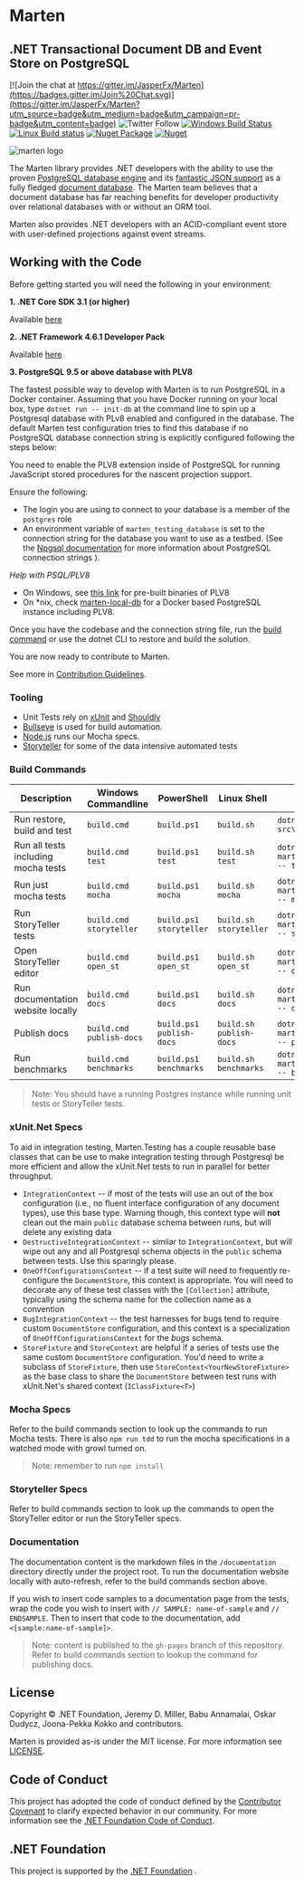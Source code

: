 # Marten 
## .NET Transactional Document DB and Event Store on PostgreSQL

[![Join the chat at https://gitter.im/JasperFx/Marten](https://badges.gitter.im/Join%20Chat.svg)](https://gitter.im/JasperFx/Marten?utm_source=badge&utm_medium=badge&utm_campaign=pr-badge&utm_content=badge)
![Twitter Follow](https://img.shields.io/twitter/follow/marten_lib?logo=Twitter&style=flat-square)
[![Windows Build Status](https://ci.appveyor.com/api/projects/status/va5br63j7sbx74cm/branch/master?svg=true)](https://ci.appveyor.com/project/jasper-ci/marten/branch/master)
[![Linux Build status](https://dev.azure.com/jasperfx-marten/marten/_apis/build/status/marten?branchName=master)](https://dev.azure.com/jasperfx-marten/marten/_build/latest?definitionId=1&branchName=master)
[![Nuget Package](https://badgen.net/nuget/v/marten)](https://www.nuget.org/packages/Marten/)
[![Nuget](https://img.shields.io/nuget/dt/marten)](https://www.nuget.org/packages/Marten/)

![marten logo](http://jasperfx.github.io/marten/content/images/banner.png)

The Marten library provides .NET developers with the ability to use the proven [PostgreSQL database engine](http://www.postgresql.org/) and its [fantastic JSON support](https://www.compose.io/articles/is-postgresql-your-next-json-database/) as a fully fledged [document database](https://en.wikipedia.org/wiki/Document-oriented_database). The Marten team believes that a document database has far reaching benefits for developer productivity over relational databases with or without an ORM tool.

Marten also provides .NET developers with an ACID-compliant event store with user-defined projections against event streams.

## Working with the Code

Before getting started you will need the following in your environment:

**1. .NET Core SDK 3.1 (or higher)**

Available [here](https://www.microsoft.com/net/download/core)

**2. .NET Framework 4.6.1 Developer Pack**

Available [here](https://dotnet.microsoft.com/download/thank-you/net461-developer-pack)

**3. PostgreSQL 9.5 or above database with PLV8**

The fastest possible way to develop with Marten is to run PostgreSQL in a Docker container. Assuming that you have
Docker running on your local box, type `dotnet run -- init-db` at the command line to spin up a Postgresql database with
PLv8 enabled and configured in the database. The default Marten test configuration tries to find this database if no
PostgreSQL database connection string is explicitly configured following the steps below:

You need to enable the PLV8 extension inside of PostgreSQL for running JavaScript stored procedures for the nascent projection support.

Ensure the following:

- The login you are using to connect to your database is a member of the `postgres` role
- An environment variable of `marten_testing_database` is set to the connection string for the database you want to use as a testbed. (See the [Npgsql documentation](http://www.npgsql.org/doc/connection-string-parameters.html) for more information about PostgreSQL connection strings ).

_Help with PSQL/PLV8_

- On Windows, see [this link](http://www.postgresonline.com/journal/archives/360-PLV8-binaries-for-PostgreSQL-9.5-windows-both-32-bit-and-64-bit.html) for pre-built binaries of PLV8
- On *nix, check [marten-local-db](https://github.com/eouw0o83hf/marten-local-db) for a Docker based PostgreSQL instance including PLV8.

Once you have the codebase and the connection string file, run the [build command](https://github.com/JasperFx/marten#build-commands) or use the dotnet CLI to restore and build the solution.

You are now ready to contribute to Marten.

See more in [Contribution Guidelines](CONTRIBUTING.md).

### Tooling

* Unit Tests rely on [xUnit](http://xunit.github.io/) and [Shouldly](https://github.com/shouldly/shouldly)
* [Bullseye](https://github.com/adamralph/bullseye) is used for build automation.
* [Node.js](https://nodejs.org/en/) runs our Mocha specs.
* [Storyteller](http://storyteller.github.io) for some of the data intensive automated tests

### Build Commands

| Description                         | Windows Commandline      | PowerShell               | Linux Shell             | DotNet CLI                                         |
| ----------------------------------- | ------------------------ | ------------------------ | ----------------------- | -------------------------------------------------- |
| Run restore, build and test         | `build.cmd`              | `build.ps1`              | `build.sh`              | `dotnet build src\Marten.sln`                      |
| Run all tests including mocha tests | `build.cmd test`         | `build.ps1 test`         | `build.sh test`         | `dotnet run -p martenbuild.csproj -- test`         |
| Run just mocha tests                | `build.cmd mocha`        | `build.ps1 mocha`        | `build.sh mocha`        | `dotnet run -p martenbuild.csproj -- mocha`        |
| Run StoryTeller tests               | `build.cmd storyteller`  | `build.ps1 storyteller`  | `build.sh storyteller`  | `dotnet run -p martenbuild.csproj -- storyteller`  |
| Open StoryTeller editor             | `build.cmd open_st`      | `build.ps1 open_st`      | `build.sh open_st`      | `dotnet run -p martenbuild.csproj -- open_st`      |
| Run documentation website locally   | `build.cmd docs`         | `build.ps1 docs`         | `build.sh docs`         | `dotnet run -p martenbuild.csproj -- docs`         |
| Publish docs                        | `build.cmd publish-docs` | `build.ps1 publish-docs` | `build.sh publish-docs` | `dotnet run -p martenbuild.csproj -- publish-docs` |
| Run benchmarks                      | `build.cmd benchmarks`   | `build.ps1 benchmarks`   | `build.sh benchmarks`   | `dotnet run -p martenbuild.csproj -- benchmarks`   |

> Note: You should have a running Postgres instance while running unit tests or StoryTeller tests.

### xUnit.Net Specs

To aid in integration testing, Marten.Testing has a couple reusable base classes that can be use
to make integration testing through Postgresql be more efficient and allow the xUnit.Net tests
to run in parallel for better throughput.

* `IntegrationContext` -- if most of the tests will use an out of the box configuration
  (i.e., no fluent interface configuration of any document types), use this base type. Warning though,
  this context type will **not** clean out the main `public` database schema between runs,
  but will delete any existing data
* `DestructiveIntegrationContext` -- similar to `IntegrationContext`, but will wipe out any and all
  Postgresql schema objects in the `public` schema between tests. Use this sparingly please.
* `OneOffConfigurationsContext` -- if a test suite will need to frequently re-configure
  the `DocumentStore`, this context is appropriate. You will need to decorate any of these
  test classes with the `[Collection]` attribute, typically using the schema name for the 
  collection name as a convention
* `BugIntegrationContext` -- the test harnesses for bugs tend to require custom `DocumentStore`
  configuration, and this context is a specialization of `OneOffConfigurationsContext` for
  the *bugs* schema. 
* `StoreFixture` and `StoreContext` are helpful if a series of tests use the same custom
  `DocumentStore` configuration. You'd need to write a subclass of `StoreFixture`, then use
  `StoreContext<YourNewStoreFixture>` as the base class to share the `DocumentStore` between
  test runs with xUnit.Net's shared context (`IClassFixture<T>`)

### Mocha Specs

Refer to the build commands section to look up the commands to run Mocha tests. There is also `npm run tdd` to run the mocha specifications
in a watched mode with growl turned on. 

> Note: remember to run `npm install`

### Storyteller Specs

Refer to build commands section to look up the commands to open the StoryTeller editor or run the StoryTeller specs.

### Documentation

The documentation content is the markdown files in the `/documentation` directory directly under the project root. To run the documentation website locally with auto-refresh, refer to the build commands section above.

If you wish to insert code samples to a documentation page from the tests, wrap the code you wish to insert with
`// SAMPLE: name-of-sample` and `// ENDSAMPLE`.
Then to insert that code to the documentation, add `<[sample:name-of-sample]>`.

> Note: content is published to the `gh-pages` branch of this repository. Refer to build commands section to lookup the command for publishing docs.

## License

Copyright © .NET Foundation, Jeremy D. Miller, Babu Annamalai, Oskar Dudycz, Joona-Pekka Kokko and contributors.

Marten is provided as-is under the MIT license. For more information see [LICENSE](LICENSE).

## Code of Conduct

This project has adopted the code of conduct defined by the [Contributor Covenant](http://contributor-covenant.org/) to clarify expected behavior in our community.
For more information see the [.NET Foundation Code of Conduct](http://www.dotnetfoundation.org/code-of-conduct).

## .NET Foundation

This project is supported by the [.NET Foundation](http://www.dotnetfoundation.org) .
